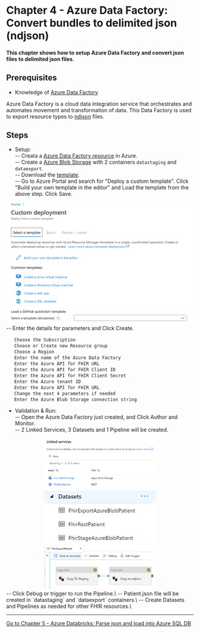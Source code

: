 # Chapter 4 - Azure Data Factory: Convert bundles to delimited json (ndjson)

#### This chapter shows how to setup Azure Data Factory and convert json files to delimited json files.

## Prerequisites
* Knowledge of [Azure Data Factory](https://docs.microsoft.com/en-us/azure/data-factory/introduction)

Azure Data Factory is a cloud data integration service that orchestrates and automates movement and transformation of data.
This Data Factory is used to export resource types to [ndjson](http://ndjson.org/) files. 

## Steps
* Setup:\
-- Creata a [Azure Data Factory resource](https://docs.microsoft.com/en-us/azure/data-factory/quickstart-create-data-factory-portal) in Azure.\
-- Create a [Azure Blob Storage](https://docs.microsoft.com/en-us/azure/storage/blobs/storage-quickstart-blobs-portal) with 2 containers `datastaging` and `dataexport`.\
-- Download the [template](./azuredeploy-adf.json).\
-- Go to Azure Portal and search for "Deploy a custom template". Click "Build your own template in the editor" and Load the template from the above step. Click Save.
<center><img src="../images/adf-deploytemplate.PNG" width="500"></center>
-- Enter the details for parameters and Click Create.

```
   Choose the Subscription
   Choose or Create new Resource group
   Choose a Region
   Enter the name of the Azure Data Factory
   Enter the Azure API for FHIR URL
   Enter the Azure API for FHIR Client ID
   Enter the Azure API for FHIR Client Secret
   Enter the Azure tenant ID
   Enter the Azure API for FHIR URL
   Change the next 4 parameters if needed
   Enter the Azure Blob Storage connection string
```

* Validation & Run:\
-- Open the Azure Data Factory just created, and Click Author and Monitor.\
-- 2 Linked Services, 3 Datasets and 1 Pipeline will be created.
<center><img src="../images/adf-linkedservices.PNG" width="300"></center>
<center><img src="../images/adf-datasets.PNG" width="300"></center>
<center><img src="../images/adf-pipeline.PNG" width="300"></center>
-- Click Debug or trigger to run the Pipeline.\ 
-- Patient.json file will be created in `datastaging` and `dataexport` containers.\
-- Create Datasets and Pipelines as needed for other FHIR resources.\

***

[Go to Chapter 5 - Azure Databricks: Parse json and load into Azure SQL DB](../Chapter5-AzureDatabricks/ReadMe.md)
